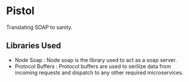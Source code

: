 # Pistol

Translating SOAP to sanity.


## Libraries Used
 * Node Soap : Node soap is the library used to act as a soap server.
 * Protocol Buffers : Protocol buffers are used to serlilze data from incoming requests and dispatch to any other required microservices.
